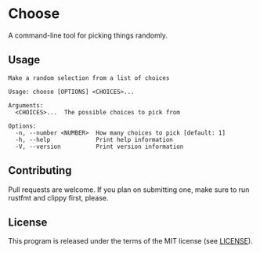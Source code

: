 # Choose

A command-line tool for picking things randomly.

## Usage

```
Make a random selection from a list of choices

Usage: choose [OPTIONS] <CHOICES>...

Arguments:
  <CHOICES>...  The possible choices to pick from

Options:
  -n, --number <NUMBER>  How many choices to pick [default: 1]
  -h, --help             Print help information
  -V, --version          Print version information
```

## Contributing

Pull requests are welcome. If you plan on submitting one, make sure to run rustfmt and clippy first, please.

## License

This program is released under the terms of the MIT license (see [LICENSE](./LICENSE)).
